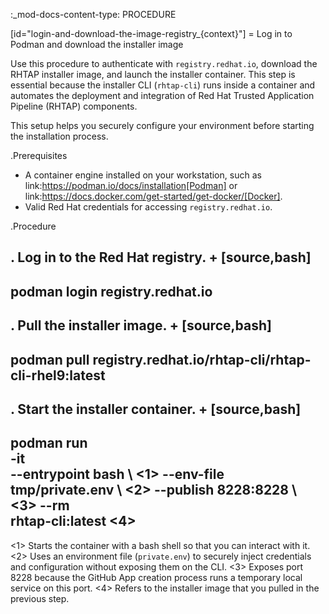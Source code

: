 :_mod-docs-content-type: PROCEDURE

[id="login-and-download-the-image-registry_{context}"]
= Log in to Podman and download the installer image

Use this procedure to authenticate with `registry.redhat.io`, download the RHTAP installer image, and launch the installer container. This step is essential because the installer CLI (`rhtap-cli`) runs inside a container and automates the deployment and integration of Red Hat Trusted Application Pipeline (RHTAP) components.

This setup helps you securely configure your environment before starting the installation process.

.Prerequisites

* A container engine installed on your workstation, such as link:https://podman.io/docs/installation[Podman] or link:https://docs.docker.com/get-started/get-docker/[Docker].
* Valid Red Hat credentials for accessing `registry.redhat.io`.

.Procedure

. Log in to the Red Hat registry.
+
[source,bash]
----
podman login registry.redhat.io
----

. Pull the installer image.
+
[source,bash]
----
podman pull registry.redhat.io/rhtap-cli/rhtap-cli-rhel9:latest
----

. Start the installer container.
+
[source,bash]
----
podman run \
  -it \
  --entrypoint bash \ <1>
  --env-file tmp/private.env \ <2>
  --publish 8228:8228 \ <3>
  --rm \
  rhtap-cli:latest <4>
----
<1> Starts the container with a bash shell so that you can interact with it.
<2> Uses an environment file (`private.env`) to securely inject credentials and configuration without exposing them on the CLI.
<3> Exposes port 8228 because the GitHub App creation process runs a temporary local service on this port.
<4> Refers to the installer image that you pulled in the previous step.
